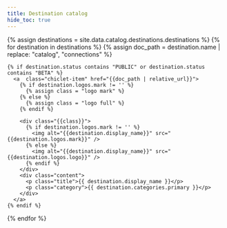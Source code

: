 ```yaml
---
title: Destination catalog
hide_toc: true
---
```


<div class="l-chiclet-collection">
  {% assign destinations = site.data.catalog.destinations.destinations %}
  {% for destination in destinations %}
    {% assign doc_path = destination.name | replace: "catalog", "connections" %}

    {% if destination.status contains "PUBLIC" or destination.status contains "BETA" %}
      <a  class="chiclet-item" href="{{doc_path | relative_url}}">
        {% if destination.logos.mark != '' %}
          {% assign class = "logo mark" %}
        {% else %}
          {% assign class = "logo full" %}
        {% endif %}

        <div class="{{class}}">
          {% if destination.logos.mark != '' %}
            <img alt="{{destination.display_name}}" src="{{destination.logos.mark}}" />
          {% else %}
            <img alt="{{destination.display_name}}" src="{{destination.logos.logo}}" />
          {% endif %}
        </div>
        <div class="content">
          <p class="title">{{ destination.display_name }}</p>
          <p class="category">{{ destination.categories.primary }}</p>
        </div>
      </a>
    {% endif %}
  {% endfor %}
